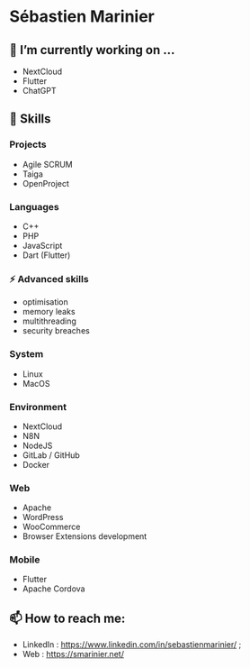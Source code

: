 <!--
**smarinier/smarinier** is a ✨ _special_ ✨ repository because its `README.md` (this file) appears on your GitHub profile.

Here are some ideas to get you started:

- 🔭 I’m currently working on ...
- 🌱 I’m currently learning ...
- 👯 I’m looking to collaborate on ...
- 🤔 I’m looking for help with ...
- 💬 Ask me about ...
- 📫 How to reach me: ...
- 😄 Pronouns: ...
- ⚡ Fun fact: ...
-->
# Sébastien Marinier

## 🔭 I’m currently working on ...
- NextCloud
- Flutter
- ChatGPT

## :wrench: Skills

### Projects
- Agile SCRUM
- Taiga
- OpenProject

### Languages
- C++
- PHP
- JavaScript
- Dart (Flutter)

### ⚡ Advanced skills
- optimisation
- memory leaks
- multithreading
- security breaches

### System
- Linux
- MacOS

### Environment
- NextCloud
- N8N
- NodeJS
- GitLab / GitHub
- Docker

### Web
- Apache
- WordPress
- WooCommerce
- Browser Extensions development

### Mobile
- Flutter
- Apache Cordova

## 📫 How to reach me: 
- LinkedIn : https://www.linkedin.com/in/sebastienmarinier/ ;
- Web : https://smarinier.net/
